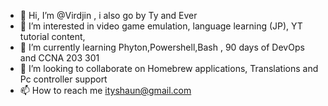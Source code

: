 - 👋 Hi, I’m @Virdjin , i also go by Ty and Ever
- 👀 I’m interested in video game emulation, language learning (JP), YT tutorial content,
- 🌱 I’m currently learning Phyton,Powershell,Bash , 90 days of DevOps and CCNA 203 301
- 💞️ I’m looking to collaborate on Homebrew applications, Translations and Pc controller support
- 📫 How to reach me ityshaun@gmail.com

<!---
Virdjin/Virdjin is a ✨ special ✨ repository because its `README.md` (this file) appears on your GitHub profile.
You can click the Preview link to take a look at your changes.
--->

